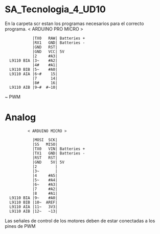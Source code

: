 # SA_Tecnologia_4_UD10
 En la carpeta scr estan los programas necesarios para el correcto programa. 
             < ARDUINO PRO MICRO >
             
                |TX0   RAW| Batteries +
                |RX1   GND| Batteries -
                |GND   RST|
                |GND   VCC| 5V
                |2     #A3| 
      L9110 BIA |3~    #A2| 
                |4#    #A1| 
      L9110 BIB |5~    #A0| 
      L9110 AIA |6~#    15|
                |7      14| 
                |8#     16| 
      L9110 AIB |9~#  #~10| 
~ PWM
# Analog
              < ARDUINO MICRO >
               
                |MOSI  SCK|
                |SS   MISO|
                |TX0   VIN| Batteries +
                |TX1   GND| Batteries -
                |RST   RST| 
                |GND    5V| 5V
                |2        | 
                |3~       | 
                |4     #A5| 
                |5~    #A4| 
                |6~    #A3| 
                |7     #A2|
                |8     #A1| 
      L9110 BIA |9~    #A0| 
      L9110 BIB |10~  AREF| 
      L9110 AIA |11~   3V3| 
      L9110 AIB |12~   ~13| 
      
 Las señales de control de los motores deben de estar conectadas a los pines de PWM
 
